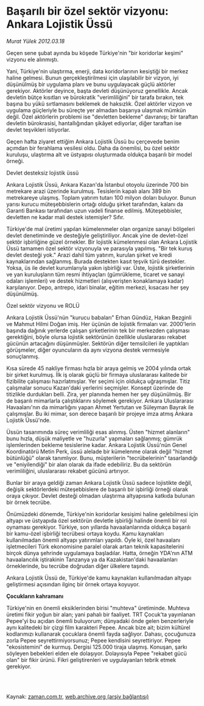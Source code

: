 # Başarılı bir özel sektör vizyonu: Ankara Lojistik Üssü

*Murat Yülek 2012.03.18*

<td class="columnist-detail">
<p>Geçen sene şubat ayında bu köşede Türkiye'nin "bir koridorlar keşimi" vizyonu ele alınmıştı.</p>
<p>
<div id="haberMetinDiv">
<p>Yani, Türkiye'nin ulaştırma, enerji, data koridorlarının kesiştiği bir merkez haline gelmesi. Bunun gerçekleştirilmesi için ulaşılabilir bir vizyon, iyi düşünülmüş bir uygulama planı ve bunu uygulayacak güçlü aktörler gerekiyor. Aktörler deyince, başta devleti düşünüyoruz genellikle. Ancak devletin bütçe kısıtları ve bürokratik "verimliliğini" bir tarafa bırakın, tek başına bu yükü sırtlamasını beklemek de haksızlık. Özel aktörler vizyon ve uygulama güçleriyle bu süreçte yer almadan başarıya ulaşmak mümkün değil. Özel aktörlerin problemi ise "devletten bekleme" davranışı; bir taraftan devletin bürokrasisi, hantallığından şikâyet ediyorlar, diğer taraftan ise devlet teşvikleri istiyorlar.
<p> Geçen hafta ziyaret ettiğim Ankara Lojistik Üssü bu çerçevede benim açımdan bir ferahlama vesilesi oldu. Daha da önemlisi, bu özel sektör kuruluşu, ulaştırma alt ve üstyapısı oluşturmada oldukça başarılı bir model örneği.
<p>Devlet desteksiz lojistik üssü
<p>Ankara Lojistik Üssü, Ankara Kazan'da İstanbul otoyolu üzerinde 700 bin metrekare arazi üzerinde kurulmuş. Tesislerin kapalı alanı 389 bin metrekareye ulaşmış. Toplam yatırım tutarı 100 milyon doları buluyor. Bunun yarısı kurucu müteşebbislerin ortağı olduğu şirket tarafından, kalanı da Garanti Bankası tarafından uzun vadeli finanse edilmiş. Müteşebbisler, devletten ne kadar mali destek istemişler? Sıfır.
<p> Türkiye'de mal üretimi yapılan kümelenmeler olan organize sanayi bölgeleri devlet denetiminde ve desteğiyle geliştiriliyor. Ancak yine de devlet-özel sektör işbirliğine güzel örnekler. Bir lojistik kümelenmesi olan Ankara Lojistik Üssü tamamen özel sektör vizyonuyla ve parasıyla yapılmış. "Bir tek kuruş devlet desteği yok." Arazi dahil tüm yatırım, kurulan şirket ve kredi kaynaklarından sağlanmış. Burada destekten kasıt teşvik türü destekler. Yoksa, üs ile devlet kurumlarıyla yakın işbirliği var. Üste, lojistik şirketlerinin ve yan kuruluşların tüm resmi ihtiyaçları (gümrükleme, ticaret ve sanayi odaları işlemleri) ve destek hizmetleri (alışverişten konaklamaya kadar) karşılanıyor. Depo, antrepo, idari binalar, eğitim merkezi, kısacası her şey düşünülmüş. 
<p>Özel sektör vizyonu ve ROLÜ
<p>Ankara Lojistik Üssü'nün "kurucu babaları" Erhan Gündüz, Hakan Bezginli ve Mahmut Hilmi Doğan imiş. Her üçünün de lojistik firmaları var. 2000'lerin başında dağınık yerlerde çalışan şirketlerinin tek bir merkezden çalışması gerektiğini, böyle olursa lojistik sektörünün özellikle uluslararası rekabet gücünün artacağını düşünmüşler. Sektörün diğer temsilcileri ile yaptıkları görüşmeler, diğer oyuncuların da aynı vizyona destek vermesiyle sonuçlanmış.
<p> Kısa sürede 45 nakliye firması hızla bir araya gelmiş ve 2004 yılında ortak bir şirket kurulmuş. İlk iş olarak güçlü bir firmaya uluslararası kalitede bir fizibilite çalışması hazırlatmışlar. Yer seçimi için oldukça uğraşmışlar. Titiz çalışmalar sonucu Kazan'daki yerlerini seçmişler. Konsept üzerinde de titizlikle durdukları belli. Zira, yer planında hemen her şey düşünülmüş. Bir de başarılı mimarlarla çalıştıklarını söylemek gerekiyor. Ankara Uluslararası Havaalanı'nın da mimarlığını yapan Ahmet Yertutan ve Süleyman Bayrak ile çalışmışlar. Bu iki mimar, son derece başarılı bir projeye imza atmış Ankara Lojistik Üssü'nde.
<p> Üssün tasarımında süreç verimliliği esas alınmış. Üsten "hizmet alanların" bunu hızla, düşük maliyetle ve "huzurla" yapmaları sağlanmış; gümrük işlemlerinden bekleme tesislerine kadar. Ankara Lojistik Üssü'nün Genel Koordinatörü Metin Perk, üssü alelade bir kümelenme olarak değil "hizmet bütünlüğü" olarak tanımlıyor. Bunu, müşterilerin "tecrübelerinin" tasarlandığı ve "eniyilendiği" bir alan olarak da ifade edebiliriz. Bu da sektörün verimliliğini, uluslararası rekabet gücünü artırıyor.
<p> Bunlar bir araya geldiği zaman Ankara Lojistik Üssü sadece lojistikte değil, değişik sektörlerdeki müteşebbislere de başarılı bir işbirliği örneği olarak oraya çıkıyor. Devlet desteği olmadan ulaştırma altyapısına katkıda bulunan bir örnek tecrübe.
<p> Önümüzdeki dönemde, Türkiye'nin koridorlar kesişimi haline gelebilmesi için altyapı ve üstyapıda özel sektörün devletle işbirliği halinde önemli bir rol oynaması gerekiyor. Türkiye, son yıllarda havaalanlarında oldukça başarılı bir kamu-özel işbirliği tecrübesi ortaya koydu. Kamu kaynakları kullanılmadan önemli altyapı yatırımları yapıldı. Öyle ki, özel havaalanı işletmecileri Türk ekonomisine paralel olarak artan teknik kapasitelerini birçok dünya şehrinde uygulamaya başladılar. Hatta, örneğin YDA'nın ATM havaalancılık iştirakinin Tanzanya ya da Kazakistan'daki havaalanları örneklerinde, bu tecrübe doğrudan diğer ülkelere taşındı.
<p> Ankara Lojistik Üssü de, Türkiye'de kamu kaynakları kullanılmadan altyapı geliştirmesi açısından ilginç bir örnek ortaya koyuyor.
<p><b>Çocukların kahramanı</b>
<p>Türkiye'nin en önemli eksiklerinden birisi "muhteva" üretiminde. Muhteva üretimi fikir yoğun bir alan; yani pahalı bir faaliyet. TRT Çocuk'ta yayınlanan Pepee'yi bu açıdan önemli buluyorum; dünyadaki önde gelen benzerleriyle aynı kalitedeki bir çizgi film karakteri Pepee. Ancak bize ait; bizim kültürel kodlarımızı kullanarak çocuklara önemli fayda sağlıyor. Dahası, çocuğunuza zorla Pepee seyrettirmiyorsunuz; Pepee kendisini seyrettiriyor. Pepee "ekosistemini" de kurmuş. Dergisi 125.000 tiraja ulaşmış. Konuşan, şarkı söyleyen bebekleri elden ele dolaşıyor. Dolayısıyla Pepee "rekabet gücü olan" bir fikir ürünü. Fikri geliştirenleri ve uygulayanları tebrik etmek gerekiyor.</p></p></p></p></p></p></p></p></p></p></p></p></p></p></div>
</p>


<p><br>
		 </br></p></td>

Kaynak: [zaman.com.tr](http://zaman.com.tr/yazar.do?yazino=1260375), [web.archive.org (arşiv bağlantısı)](http://web.archive.org/web/20120319180421/http://zaman.com.tr:80/yazar.do?yazino=1260375)
